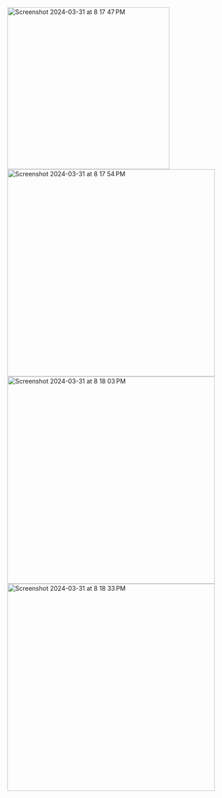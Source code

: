 <img width="369" alt="Screenshot 2024-03-31 at 8 17 47 PM" src="https://github.com/bholanathbarik9748/Ios-Convert/assets/71944044/3f7550ae-0659-44f0-88f9-a54a9dec4ec2">
<img width="472" alt="Screenshot 2024-03-31 at 8 17 54 PM" src="https://github.com/bholanathbarik9748/Ios-Convert/assets/71944044/eaa844d9-d941-424e-a6c9-c4654365b9e2">
<img width="472" alt="Screenshot 2024-03-31 at 8 18 03 PM" src="https://github.com/bholanathbarik9748/Ios-Convert/assets/71944044/c6315d7f-df20-4b96-ab35-27509b1c2b98">
<img width="472" alt="Screenshot 2024-03-31 at 8 18 33 PM" src="https://github.com/bholanathbarik9748/Ios-Convert/assets/71944044/c62d96ca-010e-4f23-abf8-cbe1a7683f9a">
